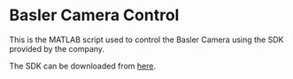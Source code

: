 # Basler Camera Control

This is the MATLAB script used to control the Basler Camera using the SDK provided by the company.

The SDK can be downloaded from [here](https://www.baslerweb.com/en/sales-support/downloads/software-downloads/).
